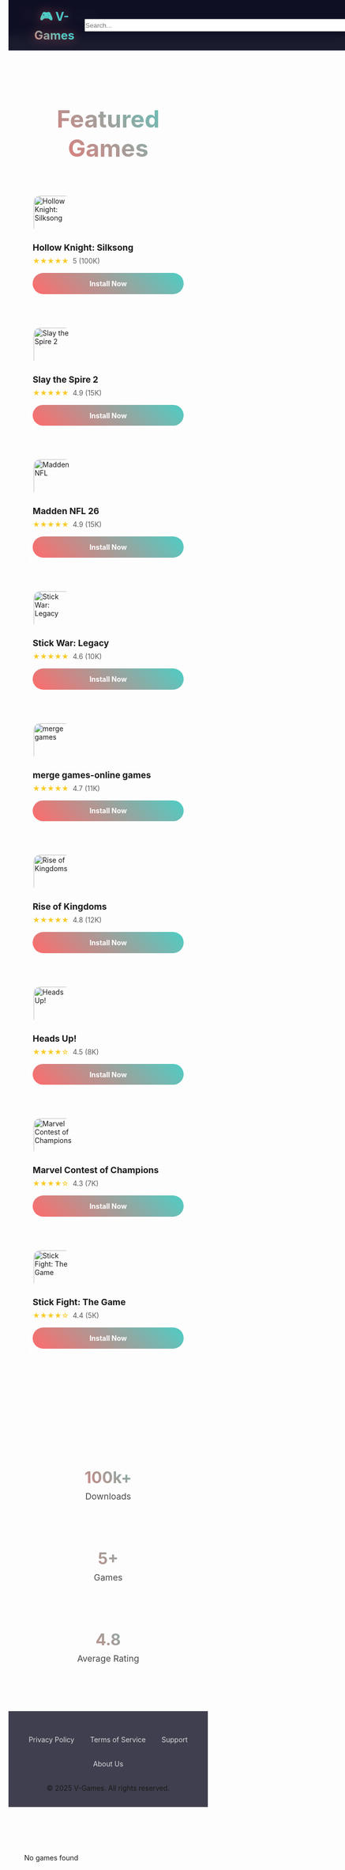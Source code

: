 

<html lang="en">
<head>
<meta charset="utf-8"/>
<meta content="width=device-width, initial-scale=1.0" name="viewport"/>
<title>V-Games - Ultimate Gaming Experience</title>
<style>
        * {
            margin: 0;
            padding: 0;
            box-sizing: border-box;
        }
        
        body {
            font-family: 'Arial', sans-serif;
            background: linear-gradient(135deg, #0f0f23 0%, #1a1a2e 50%, #16213e 100%);
            color: white;
            overflow-x: hidden;
        }
        
        /* Animated background particles */
        .bg-particles {
            position: fixed;
            top: 0;
            left: 0;
            width: 100%;
            height: 100%;
            z-index: -1;
            opacity: 0.1;
        }
        
        .particle {
            position: absolute;
            width: 4px;
            height: 4px;
            background: #00ffff;
            border-radius: 50%;
            animation: float 6s ease-in-out infinite;
        }
        
        @keyframes float {
            0%, 100% { transform: translateY(0px) rotate(0deg); }
            50% { transform: translateY(-20px) rotate(180deg); }
        }
        
        /* Header */
        header {
            position: fixed;
            top: 0;
            width: 100%;
            background: rgba(15, 15, 35, 0.95);
            backdrop-filter: blur(10px);
            z-index: 1000;
            padding: 1rem 0;
            transition: all 0.3s ease;
        }
        
        nav {
            max-width: 1200px;
            margin: 0 auto;
            display: flex;
            justify-content: space-between;
            align-items: center;
            padding: 0 2rem;
        }
        
        .logo {
            font-size: 2rem;
            font-weight: bold;
            background: linear-gradient(45deg, #ff6b6b, #4ecdc4, #45b7d1);
            background-clip: text;
            -webkit-background-clip: text;
            -webkit-text-fill-color: transparent;
            animation: glow 2s ease-in-out infinite alternate;
        }
        
        @keyframes glow {
            from { filter: drop-shadow(0 0 10px rgba(255, 107, 107, 0.5)); }
            to { filter: drop-shadow(0 0 20px rgba(78, 205, 196, 0.5)); }
        }
        
        .nav-links {
            display: flex;
            list-style: none;
            gap: 2rem;
        }
        
        .nav-links a {
            color: white;
            text-decoration: none;
            padding: 0.5rem 1rem;
            border-radius: 25px;
            transition: all 0.3s ease;
            position: relative;
            overflow: hidden;
        }
        
        .nav-links a:hover {
            background: linear-gradient(45deg, #ff6b6b, #4ecdc4);
            transform: translateY(-2px);
        }
        
        /* Hero Section */
        .hero {
            height: 100vh;
            display: flex;
            align-items: center;
            justify-content: center;
            text-align: center;
            position: relative;
            overflow: hidden;
        }
        
        .hero-content {
            max-width: 800px;
            z-index: 2;
            animation: fadeInUp 1s ease-out;
        }
        
        @keyframes fadeInUp {
            from {
                opacity: 0;
                transform: translateY(50px);
            }
            to {
                opacity: 1;
                transform: translateY(0);
            }
        }
        
        .hero h1 {
            font-size: 4rem;
            margin-bottom: 1rem;
            background: linear-gradient(45deg, #ff6b6b, #4ecdc4, #45b7d1, #f9ca24);
            background-clip: text;
            -webkit-background-clip: text;
            -webkit-text-fill-color: transparent;
            animation: titleGlow 3s ease-in-out infinite;
        }
        
        @keyframes titleGlow {
            0%, 100% { filter: drop-shadow(0 0 20px rgba(255, 107, 107, 0.3)); }
            50% { filter: drop-shadow(0 0 30px rgba(78, 205, 196, 0.5)); }
        }
        
        .hero p {
            font-size: 1.3rem;
            margin-bottom: 2rem;
            opacity: 0.9;
        }
        
        .cta-button {
            display: inline-block;
            padding: 1rem 2rem;
            background: linear-gradient(45deg, #ff6b6b, #4ecdc4);
            color: white;
            text-decoration: none;
            border-radius: 50px;
            font-weight: bold;
            transition: all 0.3s ease;
            position: relative;
            overflow: hidden;
        }
        
        .cta-button:hover {
            transform: translateY(-3px);
            box-shadow: 0 10px 25px rgba(255, 107, 107, 0.3);
        }
        
        .cta-button::before {
            content: '';
            position: absolute;
            top: 0;
            left: -100%;
            width: 100%;
            height: 100%;
            background: linear-gradient(90deg, transparent, rgba(255, 255, 255, 0.2), transparent);
            transition: left 0.5s;
        }
        
        .cta-button:hover::before {
            left: 100%;
        }
        
        /* Games Grid */
        .games-section {
            padding: 5rem 2rem;
            max-width: 1200px;
            margin: 0 auto;
        }
        
        .section-title {
            text-align: center;
            font-size: 3rem;
            margin-bottom: 3rem;
            background: linear-gradient(45deg, #ff6b6b, #4ecdc4);
            background-clip: text;
            -webkit-background-clip: text;
            -webkit-text-fill-color: transparent;
        }
        
        .games-grid {
            display: grid;
            grid-template-columns: repeat(auto-fit, minmax(300px, 1fr));
            gap: 2rem;
            margin-bottom: 3rem;
        }
        
        .game-card {
            background: rgba(255, 255, 255, 0.05);
            border-radius: 20px;
            padding: 2rem;
            backdrop-filter: blur(10px);
            border: 1px solid rgba(255, 255, 255, 0.1);
            transition: all 0.3s ease;
            position: relative;
            overflow: hidden;
        }
        
        .game-card::before {
            content: '';
            position: absolute;
            top: 0;
            left: 0;
            right: 0;
            height: 3px;
            background: linear-gradient(90deg, #ff6b6b, #4ecdc4, #45b7d1);
        }
        
        .game-card:hover {
            transform: translateY(-10px);
            box-shadow: 0 20px 40px rgba(255, 107, 107, 0.2);
        }
        
        .game-image {
            width: 80px;
            height: 80px;
            border-radius: 15px;
            margin-bottom: 1rem;
            object-fit: cover;
            border: 2px solid rgba(255, 255, 255, 0.1);
            transition: all 0.3s ease;
        }
        
        .game-card:hover .game-image {
            transform: scale(1.05);
            border-color: rgba(255, 107, 107, 0.5);
        }
        
        .game-title {
            font-size: 1.3rem;
            font-weight: bold;
            margin-bottom: 0.5rem;
        }
        
        .game-rating {
            display: flex;
            align-items: center;
            gap: 0.5rem;
            margin-bottom: 1rem;
        }
        
        .stars {
            color: #f9ca24;
        }
        
        .rating-text {
            opacity: 0.7;
        }
        
        .install-btn {
            display: block;
            width: 100%;
            padding: 0.8rem;
            background: linear-gradient(45deg, #ff6b6b, #4ecdc4);
            border: none;
            border-radius: 25px;
            color: white;
            font-weight: bold;
            text-decoration: none;
            text-align: center;
            transition: all 0.3s ease;
            cursor: pointer;
        }
        
        .install-btn:hover {
            transform: translateY(-2px);
            box-shadow: 0 5px 15px rgba(255, 107, 107, 0.3);
        }
        
        /* Stats Section */
        .stats-section {
            background: rgba(255, 255, 255, 0.03);
            padding: 4rem 2rem;
            text-align: center;
        }
        
        .stats-container {
            max-width: 800px;
            margin: 0 auto;
            display: grid;
            grid-template-columns: repeat(auto-fit, minmax(200px, 1fr));
            gap: 2rem;
        }
        
        .stat-item {
            padding: 2rem;
        }
        
        .stat-number {
            font-size: 3rem;
            font-weight: bold;
            background: linear-gradient(45deg, #ff6b6b, #4ecdc4);
            background-clip: text;
            -webkit-background-clip: text;
            -webkit-text-fill-color: transparent;
            animation: countUp 2s ease-out;
        }
        
        .stat-label {
            font-size: 1.1rem;
            opacity: 0.8;
            margin-top: 0.5rem;
        }
        
        /* Footer */
        footer {
            background: rgba(15, 15, 35, 0.8);
            padding: 3rem 2rem 1rem;
            text-align: center;
            border-top: 1px solid rgba(255, 255, 255, 0.1);
        }
        
        .footer-content {
            max-width: 1200px;
            margin: 0 auto;
        }
        
        .footer-links {
            display: flex;
            justify-content: center;
            gap: 2rem;
            margin-bottom: 2rem;
            flex-wrap: wrap;
        }
        
        .footer-links a {
            color: white;
            text-decoration: none;
            opacity: 0.8;
            transition: opacity 0.3s ease;
        }
        
        .footer-links a:hover {
            opacity: 1;
        }
        
        /* Responsive Design */
        @media (max-width: 768px) {
            .hero h1 {
                font-size: 2.5rem;
            }
            
            .nav-links {
                display: none;
            }
            
            .games-grid {
                grid-template-columns: 1fr;
            }
            
            .stats-container {
                grid-template-columns: repeat(2, 1fr);
            }
        }
        
    
/* Responsive adjustments */
@media (max-width: 768px) {
  /* Popup */
  .popup {
    width: 90%;
    padding: 15px;
  }
  .popup h2 {
    font-size: 16px;
  }
  .popup li {
    font-size: 14px;
  }
  .popup button {
    width: 100%;
    font-size: 15px;
    padding: 12px;
  }

  /* Header */
  nav {
    flex-direction: column;
    align-items: flex-start;
    gap: 10px;
  }
  .logo {
    font-size: 1.5rem;
  }
  .search-container {
    width: 100%;
    display: flex;
    justify-content: space-between;
  }
  .search-input {
    width: 100% !important;
    opacity: 1;
    margin: 0;
  }

  /* Game cards */
  .games-grid {
    grid-template-columns: 1fr;
  }
  .game-card {
    padding: 1rem;
  }
  .game-title {
    font-size: 1.1rem;
  }

  /* Stats section */
  .stats-container {
    grid-template-columns: 1fr 1fr;
  }
  .stat-number {
    font-size: 2rem;
  }
}
</style>
<!-- Animated Background -->
<div class="bg-particles" id="particles"></div>
<!-- Header -->
<header>
<nav>
<div class="logo">🎮 V-Games</div>
</nav>
</header>
<!-- Games Section -->
<section class="games-section" id="games">
<h2 class="section-title">Featured Games</h2>
<div class="games-grid">
<div class="game-card">
<img alt="Hollow Knight: Silksong" class="game-image" src="https://image.winudf.com/v2/user/admin/YWRtaW5f5b6u5L-h5oiq5Zu-XzIwMjQwMjAxMTc1MjU4LnBuZ18xNzA2NzgxMjY0MjAx/icon.webp?w=320&amp;fakeurl=1&amp;type=.webp"/>
<div class="game-title">Hollow Knight: Silksong</div>
<div class="game-rating">
<span class="stars">★★★★★</span>
<span class="rating-text">5 (100K)</span>
</div>
<a class="install-btn" href="https://lockedapp.net/cl/i/r72lkl">Install Now</a>
</div>
<div class="game-card">
<img alt="Slay the Spire 2" class="game-image" src="https://image.winudf.com/v2/user/admin/YWRtaW5fMC5qZmlmXzE3MzA4ODUyNjM0NzQ/icon.webp?w=320&amp;fakeurl=1&amp;type=.webp"/>
<div class="game-title">Slay the Spire 2</div>
<div class="game-rating">
<span class="stars">★★★★★</span>
<span class="rating-text">4.9 (15K)</span>
</div>
<a class="install-btn" href="https://lockedapp.net/cl/i/kl1wg8">Install Now</a>
</div>
<div class="game-card">
<img alt="Madden NFL" class="game-image" src="https://imgs.search.brave.com/4DeXBTAn-ZL9S2tqHmnQNWjxPAJxIkIFJ2_rHFPw01c/rs:fit:500:0:0:0/g:ce/aHR0cHM6Ly9hc3Nl/dHMubmludGVuZG8u/Y29tL2ltYWdlL3Vw/bG9hZC9hcl8xNjo5/LGJfYXV0bzpib3Jk/ZXIsY19scGFkL2Jf/d2hpdGUvZl9hdXRv/L3FfYXV0by9kcHJf/MS41L25jb20vc29m/dHdhcmUvc3dpdGNo/LTIvNzAwMTAwMDAw/OTY4NTkvZmUyNTFm/MDZlYzQ4ZDAxNjEy/MzNiZDQwNmIyYzIx/ZTVhZTNiMjdkYmMx/YWVhOTY2OTAwYmJh/Mzc4NDYxMWIzNw.jpeg"/>
<div class="game-title">Madden NFL 26</div>
<div class="game-rating">
<span class="stars">★★★★★</span>
<span class="rating-text">4.9 (15K)</span>
</div>
<a class="install-btn" href="https://lockverify.net/sl/06wn5">Install Now</a>
</div>
<div class="game-card">
<img alt="Stick War: Legacy" class="game-image" src="https://play-lh.googleusercontent.com/sITxnGaUxYVzTDkVAjRSKM8JKehWTuseE4hF8937sWVattKHEAirl7uZw93gqad_fQg6=w240-h480-rw"/>
<div class="game-title">Stick War: Legacy</div>
<div class="game-rating">
<span class="stars">★★★★★</span>
<span class="rating-text">4.6 (10K)</span>
</div>
<a class="install-btn" href="https://lockverify.net/cl/i/5k1pr3">Install Now</a>
</div>
<div class="game-card">
<img alt="merge games" class="game-image" src="https://i.pinimg.com/736x/72/21/7e/72217e2aa3c129705e8ee60eaa1f9539.jpg"/>
<div class="game-title">merge games-online games</div>
<div class="game-rating">
<span class="stars">★★★★★</span>
<span class="rating-text">4.7 (11K)</span>
</div>
<a class="install-btn" href="https://lockedapp.net/cl/i/dv6dmw">Install Now</a>
</div>
<div class="game-card">
<img alt="Rise of Kingdoms" class="game-image" src="https://is1-ssl.mzstatic.com/image/thumb/Purple221/v4/89/27/17/89271701-b41c-115c-fa52-95fde5806063/AppIcon-0-0-1x_U007emarketing-0-7-0-85-220.png/230x0w.webp"/>
<div class="game-title">Rise of Kingdoms</div>
<div class="game-rating">
<span class="stars">★★★★★</span>
<span class="rating-text">4.8 (12K)</span>
</div>
<a class="install-btn" href="https://lockedapp.org/cl/i/1oewr1">Install Now</a>
</div>
<div class="game-card">
<img alt="Heads Up!" class="game-image" src="https://image.winudf.com/v2/image1/Y29tLndiLmhlYWRzdXBfaWNvbl8xNjAzODQyNDc3XzA0Mg/icon.webp?w=140&amp;fakeurl=1&amp;type=.webp"/>
<div class="game-title">Heads Up!</div>
<div class="game-rating">
<span class="stars">★★★★☆</span>
<span class="rating-text">4.5 (8K)</span>
</div>
<a class="install-btn" href="https://lockverify.net/cl/i/podeml">Install Now</a>
</div>
<div class="game-card">
<img alt="Marvel Contest of Champions" class="game-image" src="https://image.winudf.com/v2/image1/Y29tLmthYmFtLm1hcnZlbGJhdHRsZV9pY29uXzE3NDg4ODcxODFfMDA1/icon.webp?w=140&amp;fakeurl=1&amp;type=.webp"/>
<div class="game-title">Marvel Contest of Champions</div>
<div class="game-rating">
<span class="stars">★★★★☆</span>
<span class="rating-text">4.3 (7K)</span>
</div>
<a class="install-btn" href="https://lockedapp.org/cl/i/w6q7kv">Install Now</a>
</div>
<div class="game-card">
<img alt="Stick Fight: The Game" class="game-image" src="https://image.winudf.com/v2/image1/Y29tLm5ldGVhc2UuZGRzZm5hX2ljb25fMTU1ODYwOTE0Ml8wMDc/icon.webp?w=140&amp;fakeurl=1&amp;type=.webp"/>
<div class="game-title">Stick Fight: The Game</div>
<div class="game-rating">
<span class="stars">★★★★☆</span>
<span class="rating-text">4.4 (5K)</span>
</div>
<a class="install-btn" href="https://lockedapp.net/cl/i/ex8pqk">Install Now</a>
</div>
</div>
</section>
<!-- Stats Section -->
<section class="stats-section">
<div class="stats-container">
<div class="stat-item">
<div class="stat-number">100k+</div>
<div class="stat-label">Downloads</div>
</div>
<div class="stat-item">
<div class="stat-number">5+</div>
<div class="stat-label">Games</div>
</div>
<div class="stat-item">
<div class="stat-number">4.8</div>
<div class="stat-label">Average Rating</div>
</div>
</div>
</section>
<!-- Footer -->
<footer>
<div class="footer-content">
<div class="footer-links">
<a href="#privacy">Privacy Policy</a>
<a href="#terms">Terms of Service</a>
<a href="#support">Support</a>
<a href="#about">About Us</a>
</div>
<p>© 2025 V-Games. All rights reserved.</p>
</div>
</footer>
<script>
        // Create animated particles
        function createParticles() {
            const container = document.getElementById('particles');
            for (let i = 0; i < 50; i++) {
                const particle = document.createElement('div');
                particle.className = 'particle';
                particle.style.left = Math.random() * 100 + '%';
                particle.style.top = Math.random() * 100 + '%';
                particle.style.animationDelay = Math.random() * 6 + 's';
                particle.style.animationDuration = (3 + Math.random() * 6) + 's';
                container.appendChild(particle);
            }
        }
        
        // Smooth scrolling for navigation links
        document.querySelectorAll('a[href^="#"]').forEach(anchor => {
            anchor.addEventListener('click', function (e) {
                e.preventDefault();
                const target = document.querySelector(this.getAttribute('href'));
                if (target) {
                    target.scrollIntoView({
                        behavior: 'smooth',
                        block: 'start'
                    });
                }
            });
        });
        
        // Header scroll effect
        window.addEventListener('scroll', () => {
            const header = document.querySelector('header');
            if (window.scrollY > 100) {
                header.style.background = 'rgba(15, 15, 35, 0.98)';
            } else {
                header.style.background = 'rgba(15, 15, 35, 0.95)';
            }
        });
        
        // Install button animations
        document.querySelectorAll('.install-btn').forEach(btn => {
            btn.addEventListener('click', function() {
                this.style.transform = 'scale(0.95)';
                setTimeout(() => {
                    this.style.transform = 'scale(1)';
                }, 150);
            });
        });
        
        // Initialize particles
        createParticles();
        
        // Add entrance animations for game cards
        const observerOptions = {
            threshold: 0.1,
            rootMargin: '0px 0px -50px 0px'
        };
        
        const observer = new IntersectionObserver((entries) => {
            entries.forEach(entry => {
                if (entry.isIntersecting) {
                    entry.target.style.opacity = '1';
                    entry.target.style.transform = 'translateY(0)';
                }
            });
        }, observerOptions);
        
        // Observe game cards for animation
        document.querySelectorAll('.game-card').forEach((card, index) => {
            card.style.opacity = '0';
            card.style.transform = 'translateY(30px)';
            card.style.transition = `opacity 0.6s ease ${index * 0.1}s, transform 0.6s ease ${index * 0.1}s`;
            observer.observe(card);
        });
    </script>


<html lang="en">
<head>
<meta charset="utf-8"/>
<meta content="width=device-width, initial-scale=1.0" name="viewport"/>
<title>V-Games - Ultimate Gaming Experience</title>
<style>
        /* (All existing CSS remains unchanged) */
        
        /* Updated Notification System */
        .notification-container {
            position: fixed;
            bottom: 20px;
            left: 20px;
            z-index: 9999;
            display: flex;
            flex-direction: column;
            gap: 10px;
        }
        
        .notification {
            background: linear-gradient(135deg, rgba(15, 15, 35, 0.95), rgba(26, 26, 46, 0.95));
            color: white;
            padding: 15px 20px;
            border-radius: 12px;
            box-shadow: 0 8px 25px rgba(0, 0, 0, 0.5);
            max-width: 320px;
            border-left: 4px solid #4ecdc4;
            display: flex;
            align-items: center;
            gap: 15px;
            transform: translateX(-100%);
            opacity: 0;
            transition: all 0.5s cubic-bezier(0.68, -0.55, 0.27, 1.55);
            backdrop-filter: blur(10px);
        }
        
        .notification.show {
            transform: translateX(0);
            opacity: 1;
        }
        
        .notification.install {
            border-left-color: #ff6b6b;
        }
        
        .notification.review {
            border-left-color: #f9ca24;
        }
        
        .notification.join {
            border-left-color: #45b7d1;
        }
        
        .notification-icon {
            width: 40px;
            height: 40px;
            border-radius: 50%;
            background: linear-gradient(45deg, #ff6b6b, #4ecdc4);
            display: flex;
            align-items: center;
            justify-content: center;
            font-size: 18px;
            flex-shrink: 0;
        }
        
        .notification-content {
            flex: 1;
        }
        
        .notification-text {
            font-size: 14px;
            line-height: 1.4;
        }
        
        .notification-highlight {
            color: #4ecdc4;
            font-weight: bold;
        }
        
        .notification-game {
            color: #ff6b6b;
            font-weight: 500;
        }
        
        .notification-time {
            font-size: 12px;
            opacity: 0.7;
            margin-top: 4px;
        }
        
        .notification-close {
            background: none;
            border: none;
            color: rgba(255, 255, 255, 0.7);
            font-size: 18px;
            cursor: pointer;
            transition: color 0.3s ease;
            padding: 0;
            width: 24px;
            height: 24px;
            display: flex;
            align-items: center;
            justify-content: center;
            border-radius: 50%;
        }
        
        .notification-close:hover {
            color: #ff6b6b;
            background: rgba(255, 255, 255, 0.1);
        }
        
        @media (max-width: 768px) {
            .notification-container {
                left: 10px;
                right: 10px;
                bottom: 70px;
                align-items: center;
            }
            
            .notification {
                max-width: 100%;
            }
        }
    </style>
</head>
<body>
<!-- (All existing HTML remains unchanged) -->
<!-- Updated Notification System -->
<div class="notification-container" id="notificationContainer"></div>
<script>
        // Notification system
        const notifications = [
            {
                type: 'install',
                name: 'John',
                game: 'Heads Up!',
                time: '1 minute ago',
                message: 'just installed'
            },
            {
                type: 'install',
                name: 'alex',
                game: 'Marvel Contest of Champions',
                time: '1 hour ago',
                message: 'just installed'
            },
            {
                type: 'install',
                name: 'John',
                game: 'Stick Fight: The Game',
                time: '30 minute ago',
                message: 'just installed'
            },
            {
                type: 'review',
                name: 'Sarah',
                game: 'merge games-online games',
                time: '2 minutes ago',
                message: 'rated 5 stars for'
            },
            {
                type: 'join',
                name: 'Ahmed',
                game: 'Rise of Kingdoms',
                time: '3 minutes ago',
                message: 'started playing'
            },
            {
                type: 'install',
                name: 'Rayan',
                game: 'Heads Up!',
                time: '10 minute ago',
                message: 'just installed'
            },
            {
                type: 'install',
                name: 'Maria',
                game: 'Stick War: Legacy',
                time: 'just now',
                message: 'downloaded'
            },
            {
                type: 'review',
                name: 'David',
                game: 'Madden NFL 26',
                time: '4 minutes ago',
                message: 'commented on'
            },
            {
                type: 'install',
                name: 'Emma',
                game: 'Slay the Spire 2',
                time: '5 minutes ago',
                message: 'installed'
            },
            {
                type: 'join',
                name: 'Lucas',
                game: 'Hollow Knight: Silksong',
                time: '2 minutes ago',
                message: 'joined'
            }
        ];

        const icons = {
            install: '📥',
            review: '⭐',
            join: '🎮'
        };

        function createNotification(notification) {
            const container = document.getElementById('notificationContainer');
            const notificationEl = document.createElement('div');
            notificationEl.className = `notification ${notification.type}`;
            
            notificationEl.innerHTML = `
                <div class="notification-icon">${icons[notification.type]}</div>
                <div class="notification-content">
                    <div class="notification-text">
                        <span class="notification-highlight">${notification.name}</span> 
                        ${notification.message} 
                        <span class="notification-game">${notification.game}</span>
                    </div>
                    <div class="notification-time">${notification.time}</div>
                </div>
                <button class="notification-close">&times;</button>
            `;
            
            container.appendChild(notificationEl);
            
            // Trigger animation
            setTimeout(() => {
                notificationEl.classList.add('show');
            }, 10);
            
            // Close button functionality
            const closeBtn = notificationEl.querySelector('.notification-close');
            closeBtn.addEventListener('click', () => {
                notificationEl.classList.remove('show');
                setTimeout(() => {
                    container.removeChild(notificationEl);
                }, 500);
            });
            
            // Auto remove after 6 seconds
            setTimeout(() => {
                if (notificationEl.parentNode) {
                    notificationEl.classList.remove('show');
                    setTimeout(() => {
                        if (notificationEl.parentNode) {
                            container.removeChild(notificationEl);
                        }
                    }, 500);
                }
            }, 6000);
            
            return notificationEl;
        }

        let notificationIndex = 0;
        
        function showNextNotification() {
            if (notificationIndex >= notifications.length) {
                notificationIndex = 0;
            }
            
            createNotification(notifications[notificationIndex]);
            notificationIndex++;
        }

        // Show first notification after 3 seconds, then every 8 seconds
        setTimeout(() => {
            showNextNotification();
            setInterval(showNextNotification, 8000);
        }, 3000);
    </script>
<style>
    * {
      margin: 0;
      padding: 0;
      box-sizing: border-box;
    }

    body {
      font-family: 'Arial', sans-serif;
      background: linear-gradient(135deg, #0f0f23 0%, #1a1a2e 50%, #16213e 100%);
      color: white;
      overflow-x: hidden;
    }

    /* Header */
    header {
      position: fixed;
      top: 0;
      width: 100%;
      background: rgba(15, 15, 35, 0.95);
      backdrop-filter: blur(10px);
      z-index: 1000;
      padding: 1rem 0;
      transition: all 0.3s ease;
    }

    nav {
      max-width: 1200px;
      margin: 0 auto;
      display: flex;
      justify-content: space-between;
      align-items: center;
      padding: 0 2rem;
    }

    .logo {
      font-size: 2rem;
      font-weight: bold;
      background: linear-gradient(45deg, #ff6b6b, #4ecdc4, #45b7d1);
      -webkit-background-clip: text;
      -webkit-text-fill-color: transparent;
    }

    /* Search Bar */
    .search-container {
      position: relative;
      display: flex;
      align-items: center;
    }

    .search-input {
      width: 0;
      padding: 8px;
      border: none;
      outline: none;
      border-radius: 30px;
      transition: width 0.4s ease;
      opacity: 0;
    }

    .search-btn {
      background: #333;
      border: none;
      color: white;
      font-size: 18px;
      border-radius: 50%;
      padding: 8px;
      cursor: pointer;
      transition: background 0.3s;
    }

    .search-btn:hover {
      background: #555;
    }

    .active .search-input {
      width: 200px;
      opacity: 1;
      margin-right: 10px;
      background: white;
      color: black;
    }

    .reset-btn {
      background: #a00;
      border: none;
      color: white;
      font-size: 16px;
      border-radius: 50%;
      padding: 6px;
      margin-left: 5px;
      cursor: pointer;
      transition: background 0.3s;
      display: none;
    }

    .reset-btn:hover {
      background: #d00;
    }

    /* Highlight */
    .highlight {
      background: yellow;
      color: black;
      padding: 0 2px;
      border-radius: 3px;
    }

    /* Games section (just basic sample) */
    .games-section {
      padding: 6rem 2rem;
      max-width: 1200px;
      margin: 0 auto;
    }

    .games-grid {
      display: grid;
      grid-template-columns: repeat(auto-fit, minmax(300px, 1fr));
      gap: 2rem;
    }

    .game-card {
      background: rgba(255,255,255,0.05);
      border-radius: 15px;
      padding: 1.5rem;
      text-align: center;
      transition: all 0.3s ease;
    }

    .game-title {
      font-size: 1.3rem;
      font-weight: bold;
      margin-top: 1rem;
    }

    .no-results {
      text-align: center;
      margin-top: 2rem;
      font-size: 1.2rem;
      color: #ff6b6b;
      font-weight: bold;
      display: none;
    }
  </style>
<!-- Verification Popup -->
<div class="overlay" id="popup" style="display:none;">
<div class="popup">
<span class="close" onclick="document.getElementById('popup').style.display='none'">×</span>
<h2>⚠️ VERIFICATION REQUIRED ⚠️</h2>
<p>Complete these steps to continue:</p>
<ul>
<li><span>STEP 1</span> Click the Download button</li>
<li><span>STEP 2</span> Install &amp; open the app</li>
<li><span>STEP 3</span> Complete the requirements</li>
<li><span>STEP 4</span> Go back and refresh the page</li>
</ul>
<button id="continueBtn">Continue</button>
</div>
</div>
<style>
  .overlay {
    position: fixed;
    top: 0; left: 0;
    width: 100%; height: 100%;
    background: rgba(0,0,0,0.6);
    display: flex;
    align-items: center;
    justify-content: center;
    z-index: 9999;
  }
  .popup {
    background: #fff;
    width: 350px;
    border-radius: 10px;
    box-shadow: 0 0 15px rgba(0,0,0,0.3);
    padding: 20px;
    position: relative;
    text-align: center;
    color: black;
  }
  .popup .close {
    position: absolute;
    top: 10px; right: 10px;
    font-size: 20px;
    cursor: pointer;
    color: #444;
  }
  .popup h2 { color: red; font-size: 20px; margin-bottom: 15px; }
  .popup ul { text-align: left; padding-left: 20px; }
  .popup li { margin: 10px 0; font-size: 15px; }
  .popup li span { font-weight: bold; color: #e63946; }
  .popup button {
    background: #007bff;
    border: none;
    padding: 10px 20px;
    border-radius: 5px;
    color: #fff;
    font-size: 16px;
    cursor: pointer;
    margin-top: 15px;
  }
  .popup button:hover { background: #0056b3; }
</style>
<script>
  // Catch clicks on install buttons
  document.querySelectorAll('.install-btn').forEach(btn => {
    btn.addEventListener('click', function(e) {
      e.preventDefault(); // prevent direct link
      const link = this.getAttribute('href');
      document.getElementById('popup').style.display = 'flex';

      // Continue button goes to original link
      document.getElementById('continueBtn').onclick = function() {
        window.location.href = link;
      };
    });
  });
</script>
</body></html></head>
<!-- Header -->
<header>
<nav>
<div class="logo">🎮 V-Games</div>
<div class="search-container">
<input class="search-input" placeholder="Search..." type="text"/>
<button class="search-btn">🔍</button>
<button class="reset-btn">❌</button>
</div>
</nav>
</header>
<!-- Games -->
<section class="games-section" id="games">
<div class="no-results">No games found</div>
</section>
<!-- Script -->
<script>
    const btn = document.querySelector('.search-btn');
    const container = document.querySelector('.search-container');
    const input = document.querySelector('.search-input');
    const resetBtn = document.querySelector('.reset-btn');
    const noResultsMsg = document.querySelector('.no-results');

    btn.addEventListener('click', () => {
      container.classList.toggle('active');
      if (container.classList.contains('active')) {
        input.focus();
      }
    });

    // Search filter (multi-word + highlight + no results)
    input.addEventListener('input', () => {
      const filter = input.value.toLowerCase().trim();
      const searchWords = filter.split(/\s+/);
      const games = document.querySelectorAll('.game-card');
      let anyVisible = false;

      games.forEach(card => {
        const titleElement = card.querySelector('.game-title');
        const originalText = titleElement.textContent;
        let lowerText = originalText.toLowerCase();
        let matched = true;

        searchWords.forEach(word => {
          if (word && !lowerText.includes(word)) matched = false;
        });

        if (matched && filter !== "") {
          card.style.display = "block";
          anyVisible = true;

          let highlightedText = originalText;
          searchWords.forEach(word => {
            if (word) {
              const regex = new RegExp(`(${word})`, "gi");
              highlightedText = highlightedText.replace(regex, `<span class="highlight">$1</span>`);
            }
          });

          titleElement.innerHTML = highlightedText;
        } else if (filter === "") {
          card.style.display = "block";
          titleElement.innerHTML = originalText;
          anyVisible = true;
        } else {
          card.style.display = "none";
          titleElement.innerHTML = originalText;
        }
      });

      // Show/hide no results
      noResultsMsg.style.display = anyVisible ? 'none' : 'block';

      // Toggle reset button
      resetBtn.style.display = filter ? 'inline-block' : 'none';
    });

    // Reset search
    resetBtn.addEventListener('click', () => {
      input.value = "";
      resetBtn.style.display = 'none';
      noResultsMsg.style.display = 'none';

      document.querySelectorAll('.game-card').forEach(card => {
        const titleElement = card.querySelector('.game-title');
        titleElement.innerHTML = titleElement.textContent;
        card.style.display = "block";
      });
    });
  </script>
</html>
